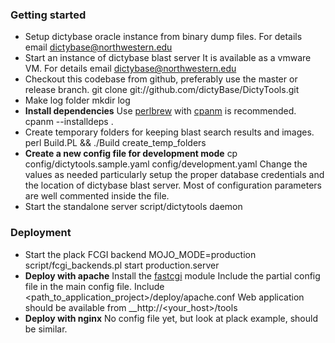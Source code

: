 ### Getting started

+ Setup dictybase oracle instance from binary dump files.
  For details email <dictybase@northwestern.edu>
+ Start an instance of dictybase blast server 
  It is available as a vmware VM. For details email <dictybase@northwestern.edu>
+ Checkout this codebase from github,  preferably use the master or release branch.
     git clone git://github.com/dictyBase/DictyTools.git
+ Make log folder
     mkdir log
+ __Install dependencies__
  Use [perlbrew](http://perlbrew.pl/) with
  [cpanm](https://metacpan.org/module/App::cpanminus) is recommended.
     cpanm --installdeps .
+ Create temporary folders for keeping blast search results and images.
     perl Build.PL && ./Build create_temp_folders
+ __Create a new config file for development mode__
     cp config/dictytools.sample.yaml config/development.yaml
  Change the values as needed particularly setup the proper database credentials and the
  location of dictybase blast server. Most of
  configuration parameters are well commented inside the file.
+ Start the standalone server
     script/dictytools daemon


### Deployment

+ Start the plack FCGI backend 
    MOJO_MODE=production script/fcgi_backends.pl start production.server
+ __Deploy with apache__
  Install the [fastcgi](http://www.fastcgi.com/mod_fastcgi/docs/mod_fastcgi.html) module
  Include the partial config file in the main config file.
      Include <path_to_application_project>/deploy/apache.conf
  Web application should be available from __http://<your_host>/tools
+ __Deploy with nginx__
  No config file yet,  but look at plack example,  should be similar.


